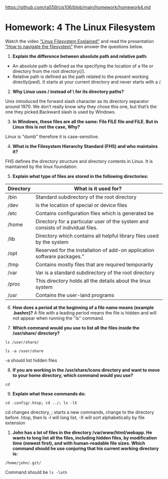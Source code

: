 https://github.com/ra559/cis106/blob/main/homework/homework4.md 

# Homework: 4  The Linux Filesystem

Watch the video [“Linux Filesystem Explained”](https://www.youtube.com/watch?v=HbgzrKJvDRw) and read the presentation [“How to navigate the filesystem”](http://bit.ly/3t30rMQ) then answer the questions below.

1. **Explain the difference between absolute path and relative path:**
   
* An absolute path is defined as the specifying the location of a file or directory from the root directory(/).
* Relative path is defined as the path related to the present working directly(pwd). It starts at your current directory and never starts with a /.


2. **Why Linux uses / instead of \ for its directory paths?**
   
Unix introduced the forward slash character as its directory separator around 1970. We don’t really know why they chose this one, but that’s the one they picked.Backward slash is used by Windows. 

3. **In Windows, these files are all the same: File FILE file and FiLE. But in Linux this is not the case, Why?**

Linux is "dumb" therefore it is case-sensitive. 

4. **What is the Filesystem Hierarchy Standard (FHS) and who maintains it?**

FHS defines the directory structure and directory contents in Linux. It is maintained by the linux foundation. 


5. **Explain what type of files are stored in the following directories:**

Directory | What is it used for?
--------- | --------------------
/bin    | Standard subdirectory of the root directory
/dev    | Is the location of special or device files
/etc    | Contains configuration files which is generated be 
/home   | Directory for a particular user of the system and consists of individual files.
/lib    | Directory which contains all helpful library files used by the system
/opt    | Reserved for the installation of add-on application software packages.” 
/tmp    | Contains mostly files that are required temporarily
/var    | Var is a standard subdirectory of the root directory
/proc   | This directory holds all the details about the linux system
/usr    | Contains the user-land programs

6. **How does a period at the beginning of a file name means (example .bashrc)?**
A file with a leading period means the file is hidden and will not appear when running the "ls" command.

7. **Which command would you use to list all the files inside the /usr/share/ directory?**

` ls /user/share/ `

`ls -a /user/share `

-a should list hidden files

8. **If you are working in the /usr/share/icons directory and want to move to your home directory, which command would you use?**

` cd `

9. **Explain what these commands do:**

`cd .config/.htop; cd ../; ls -lX`

cd changes directory, ; starts a new commands, change to the directory before .htop, then ls -l will long list, -X will sort alphabetically by file extension 


1.  **John has a lot of files in the directory /var/www/html/webapp. He wants to long list all the files, including hidden files, by modification time (newest first), and with human-readable file sizes. Which command should he use conjuring that his current working directory is:** 
    
`/home/john/.git/`


Command should be ` ls -lath `
